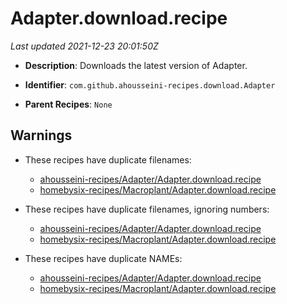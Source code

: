 # Adapter.download.recipe

_Last updated 2021-12-23 20:01:50Z_

- **Description**: Downloads the latest version of Adapter.

- **Identifier**: `com.github.ahousseini-recipes.download.Adapter`

- **Parent Recipes**: `None`


## Warnings

- These recipes have duplicate filenames:
    - [ahousseini-recipes/Adapter/Adapter.download.recipe](/autopkg-dupe-tracker/ahousseini-recipes/Adapter/Adapter.download.recipe)
    - [homebysix-recipes/Macroplant/Adapter.download.recipe](/autopkg-dupe-tracker/homebysix-recipes/Macroplant/Adapter.download.recipe)

- These recipes have duplicate filenames, ignoring numbers:
    - [ahousseini-recipes/Adapter/Adapter.download.recipe](/autopkg-dupe-tracker/ahousseini-recipes/Adapter/Adapter.download.recipe)
    - [homebysix-recipes/Macroplant/Adapter.download.recipe](/autopkg-dupe-tracker/homebysix-recipes/Macroplant/Adapter.download.recipe)

- These recipes have duplicate NAMEs:
    - [ahousseini-recipes/Adapter/Adapter.download.recipe](/autopkg-dupe-tracker/ahousseini-recipes/Adapter/Adapter.download.recipe)
    - [homebysix-recipes/Macroplant/Adapter.download.recipe](/autopkg-dupe-tracker/homebysix-recipes/Macroplant/Adapter.download.recipe)